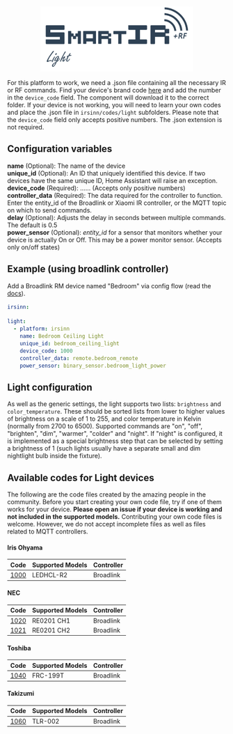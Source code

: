 <p align="center">
    <a href="#"><img src="assets/irsinn_light.png" width="350" alt="IRsinn light"></a>
</p>

For this platform to work, we need a .json file containing all the necessary IR or RF commands.
Find your device's brand code [here](LIGHT.md#available-codes-for-light-devices) and add the number in the `device_code` field. The component will download it to the correct folder.  If your device is not working, you will need to learn your own codes and place the .json file in `irsinn/codes/light` subfolders. Please note that the `device_code` field only accepts positive numbers. The .json extension is not required.

## Configuration variables

**name** (Optional): The name of the device<br />
**unique_id** (Optional): An ID that uniquely identified this device. If two devices have the same unique ID, Home Assistant will raise an exception.<br />
**device_code** (Required): ...... (Accepts only positive numbers)<br />
**controller_data** (Required): The data required for the controller to function. Enter the entity_id of the Broadlink or Xiaomi IR controller, or the MQTT topic on which to send commands.<br />
**delay** (Optional): Adjusts the delay in seconds between multiple commands. The default is 0.5 <br />
**power_sensor** (Optional): *entity_id* for a sensor that monitors whether your device is actually On or Off. This may be a power monitor sensor. (Accepts only on/off states)<br />

## Example (using broadlink controller)

Add a Broadlink RM device named "Bedroom" via config flow (read the [docs](https://www.homeassistant.io/integrations/broadlink/)).

```yaml
irsinn:

light:
  - platform: irsinn
    name: Bedroom Ceiling Light
    unique_id: bedroom_ceiling_light
    device_code: 1000
    controller_data: remote.bedroom_remote
    power_sensor: binary_sensor.bedroom_light_power
```

## Light configuration

As well as the generic settings, the light supports two lists:
`brightness` and `color_temperature`.  These should be sorted lists
from lower to higher values of brightness on a scale of 1 to 255, and
color temperature in Kelvin (normally from 2700 to 6500).  Supported
commands are "on", "off", "brighten", "dim", "warmer", "colder" and "night".
If "night" is configured, it is implemented as a special brightness step that
can be selected by setting a brightness of 1 (such lights usually have a
separate small and dim nightlight bulb inside the fixture).


## Available codes for Light devices

The following are the code files created by the amazing people in the community. Before you start creating your own code file, try if one of them works for your device. **Please open an issue if your device is working and not included in the supported models.**
Contributing your own code files is welcome. However, we do not accept incomplete files as well as files related to MQTT controllers.

#### Iris Ohyama

| Code                             | Supported Models | Controller |
|----------------------------------|------------------|------------|
| [1000](../codes/light/1000.json) | LEDHCL-R2        | Broadlink  |

#### NEC

| Code                             | Supported Models | Controller |
|----------------------------------|------------------|------------|
| [1020](../codes/light/1020.json) | RE0201 CH1       | Broadlink  |
| [1021](../codes/light/1021.json) | RE0201 CH2       | Broadlink  |

#### Toshiba

| Code                             | Supported Models | Controller |
|----------------------------------|------------------|------------|
| [1040](../codes/light/1040.json) | FRC-199T         | Broadlink  |

#### Takizumi

| Code                             | Supported Models | Controller |
|----------------------------------|------------------|------------|
| [1060](../codes/light/1060.json) | TLR-002          | Broadlink  |
